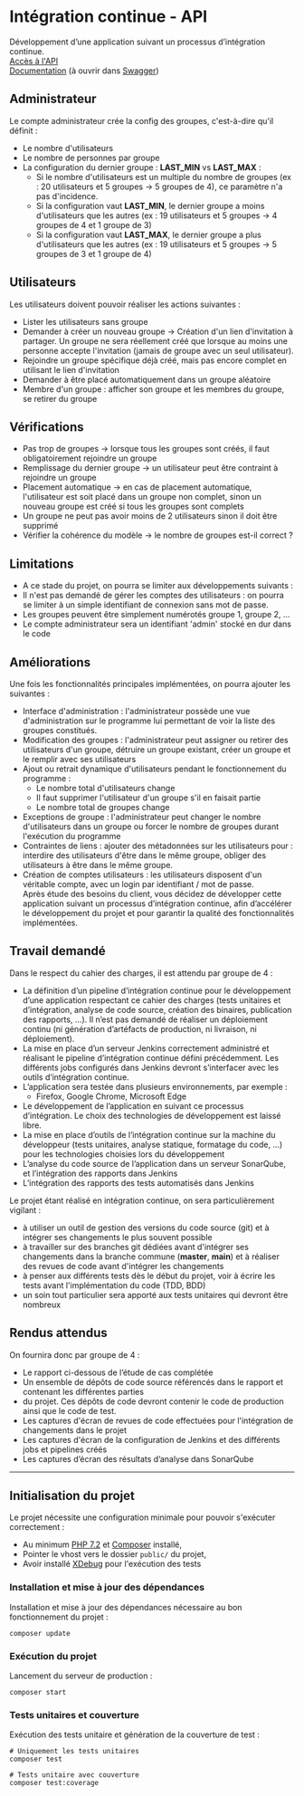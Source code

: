 # Intégration continue - API
Développement d’une application suivant un processus d’intégration continue.  
[Accès à l'API](https://ic.minarox.fr/api/)  
[Documentation](https://github.com/Inge-Info/IC_API/blob/main/API_Doc.yaml) (à ouvrir dans [Swagger](https://editor.swagger.io/))

## Administrateur
Le compte administrateur crée la config des groupes, c'est-à-dire qu'il définit :
* Le nombre d'utilisateurs
* Le nombre de personnes par groupe
* La configuration du dernier groupe : **LAST_MIN** vs **LAST_MAX** :
    * Si le nombre d'utilisateurs est un multiple du nombre de groupes (ex : 20 utilisateurs et 5
      groupes → 5 groupes de 4), ce paramètre n'a pas d'incidence.
    * Si la configuration vaut **LAST_MIN**, le dernier groupe a moins d'utilisateurs que les autres (ex :
      19 utilisateurs et 5 groupes → 4 groupes de 4 et 1 groupe de 3)
    * Si la configuration vaut **LAST_MAX**, le dernier groupe a plus d'utilisateurs que les autres (ex : 19
      utilisateurs et 5 groupes → 5 groupes de 3 et 1 groupe de 4)

## Utilisateurs
Les utilisateurs doivent pouvoir réaliser les actions suivantes :
* Lister les utilisateurs sans groupe
* Demander à créer un nouveau groupe → Création d'un lien d'invitation à partager. Un groupe ne sera
  réellement créé que lorsque au moins une personne accepte l'invitation (jamais de groupe avec un seul
  utilisateur).
* Rejoindre un groupe spécifique déjà créé, mais pas encore complet en utilisant le lien d'invitation
* Demander à être placé automatiquement dans un groupe aléatoire
* Membre d'un groupe : afficher son groupe et les membres du groupe, se retirer du groupe

## Vérifications
* Pas trop de groupes → lorsque tous les groupes sont créés, il faut obligatoirement rejoindre un groupe
* Remplissage du dernier groupe → un utilisateur peut être contraint à rejoindre un groupe
* Placement automatique → en cas de placement automatique, l'utilisateur est soit placé dans un
  groupe non complet, sinon un nouveau groupe est créé si tous les groupes sont complets
* Un groupe ne peut pas avoir moins de 2 utilisateurs sinon il doit être supprimé
* Vérifier la cohérence du modèle → le nombre de groupes est-il correct ?

## Limitations
* A ce stade du projet, on pourra se limiter aux développements suivants :
* Il n'est pas demandé de gérer les comptes des utilisateurs : on pourra se limiter à un simple identifiant
  de connexion sans mot de passe.
* Les groupes peuvent être simplement numérotés groupe 1, groupe 2, …
* Le compte administrateur sera un identifiant 'admin' stocké en dur dans le code

## Améliorations
Une fois les fonctionnalités principales implémentées, on pourra ajouter les suivantes :
* Interface d'administration : l'administrateur possède une vue d'administration sur le programme lui
  permettant de voir la liste des groupes constitués.
* Modification des groupes : l'administrateur peut assigner ou retirer des utilisateurs d'un groupe, détruire
  un groupe existant, créer un groupe et le remplir avec ses utilisateurs
* Ajout ou retrait dynamique d'utilisateurs pendant le fonctionnement du programme :
    * Le nombre total d'utilisateurs change
    * Il faut supprimer l'utilisateur d'un groupe s'il en faisait partie
    * Le nombre total de groupes change
* Exceptions de groupe : l'administrateur peut changer le nombre d'utilisateurs dans un groupe ou forcer
  le nombre de groupes durant l'exécution du programme
* Contraintes de liens : ajouter des métadonnées sur les utilisateurs pour : interdire des utilisateurs d'être
  dans le même groupe, obliger des utilisateurs à être dans le même groupe.
* Création de comptes utilisateurs : les utilisateurs disposent d'un véritable compte, avec un login par
  identifiant / mot de passe.  
  Après étude des besoins du client, vous décidez de développer cette application suivant un processus
  d’intégration continue, afin d’accélérer le développement du projet et pour garantir la qualité des
  fonctionnalités implémentées.

## Travail demandé
Dans le respect du cahier des charges, il est attendu par groupe de 4 :
* La définition d’un pipeline d’intégration continue pour le développement d’une application respectant ce
  cahier des charges (tests unitaires et d’intégration, analyse de code source, création des binaires,
  publication des rapports, …). Il n’est pas demandé de réaliser un déploiement continu (ni génération
  d’artéfacts de production, ni livraison, ni déploiement).
* La mise en place d’un serveur Jenkins correctement administré et réalisant le pipeline d’intégration
  continue défini précédemment. Les différents jobs configurés dans Jenkins devront s’interfacer avec
  les outils d’intégration continue.
* L’application sera testée dans plusieurs environnements, par exemple :
    * Firefox, Google Chrome, Microsoft Edge
* Le développement de l’application en suivant ce processus d’intégration. Le choix des technologies de
  développement est laissé libre.
* La mise en place d’outils de l’intégration continue sur la machine du développeur (tests unitaires,
  analyse statique, formatage du code, …) pour les technologies choisies lors du développement
* L’analyse du code source de l’application dans un serveur SonarQube, et l’intégration des rapports
  dans Jenkins
* L’intégration des rapports des tests automatisés dans Jenkins

Le projet étant réalisé en intégration continue, on sera particulièrement vigilant :
* à utiliser un outil de gestion des versions du code source (git) et à intégrer ses changements le plus
  souvent possible
* à travailler sur des branches git dédiées avant d'intégrer ses changements dans la branche commune
  (**master**, **main**) et à réaliser des revues de code avant d'intégrer les changements
* à penser aux différents tests dès le début du projet, voir à écrire les tests avant l'implémentation du
  code (TDD, BDD)
* un soin tout particulier sera apporté aux tests unitaires qui devront être nombreux

## Rendus attendus
On fournira donc par groupe de 4 :
* Le rapport ci-dessous de l’étude de cas complétée
* Un ensemble de dépôts de code source référencés dans le rapport et contenant les différentes parties
* du projet. Ces dépôts de code devront contenir le code de production ainsi que le code de test.
* Les captures d'écran de revues de code effectuées pour l'intégration de changements dans le projet
* Les captures d'écran de la configuration de Jenkins et des différents jobs et pipelines créés
* Les captures d’écran des résultats d’analyse dans SonarQube
___
## Initialisation du projet

Le projet nécessite une configuration minimale pour pouvoir s'exécuter correctement :
* Au minimum [PHP 7.2](https://www.php.net/) et [Composer](https://getcomposer.org/download/) installé,
* Pointer le vhost vers le dossier `public/` du projet,
* Avoir installé [XDebug](https://xdebug.org/) pour l'exécution des tests

### Installation et mise à jour des dépendances
Installation et mise à jour des dépendances nécessaire au bon fonctionnement du projet :
```shell
composer update
```

### Exécution du projet
Lancement du serveur de production :
```shell
composer start
```

### Tests unitaires et couverture
Exécution des tests unitaire et génération de la couverture de test :
```shell
# Uniquement les tests unitaires
composer test

# Tests unitaire avec couverture
composer test:coverage
```
